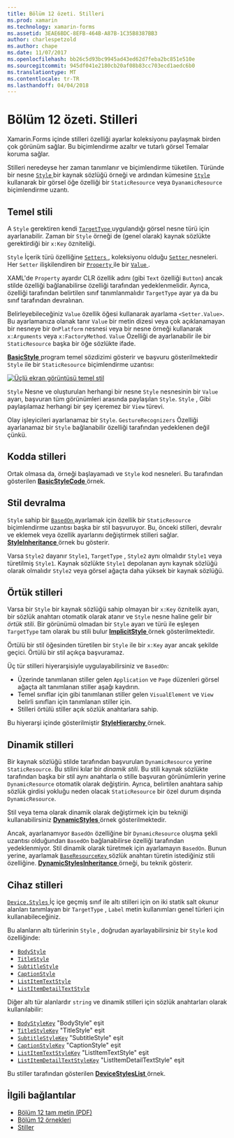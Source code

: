 ```yaml
---
title: Bölüm 12 özeti. Stilleri
ms.prod: xamarin
ms.technology: xamarin-forms
ms.assetid: 3EAE6BDC-8EFB-464B-A87B-1C35B8387BB3
author: charlespetzold
ms.author: chape
ms.date: 11/07/2017
ms.openlocfilehash: bb26c5d93bc9945ad43ed62d7feba2bc851e510e
ms.sourcegitcommit: 945df041e2180cb20af08b83cc703ecd1aedc6b0
ms.translationtype: MT
ms.contentlocale: tr-TR
ms.lasthandoff: 04/04/2018
---
```

# <a name="summary-of-chapter-12-styles"></a>Bölüm 12 özeti. Stilleri

Xamarin.Forms içinde stilleri özelliği ayarlar koleksiyonu paylaşmak birden çok görünüm sağlar. Bu biçimlendirme azaltır ve tutarlı görsel Temalar koruma sağlar.

Stilleri neredeyse her zaman tanımlanır ve biçimlendirme tüketilen. Türünde bir nesne [ `Style` ](https://developer.xamarin.com/api/type/Xamarin.Forms.Style/) bir kaynak sözlüğü örneği ve ardından kümesine [ `Style` ](https://developer.xamarin.com/api/property/Xamarin.Forms.VisualElement.Style/) kullanarak bir görsel öğe özelliği bir `StaticResource` veya `DyanamicResource` biçimlendirme uzantı.

## <a name="the-basic-style"></a>Temel stili

A `Style` gerektiren kendi [ `TargetType` ](https://developer.xamarin.com/api/property/Xamarin.Forms.Style.TargetType/) uygulandığı görsel nesne türü için ayarlanabilir. Zaman bir `Style` örneği de (genel olarak) kaynak sözlükte gerektirdiği bir `x:Key` özniteliği.

`Style` İçerik türü özelliğine [ `Setters` ](https://developer.xamarin.com/api/property/Xamarin.Forms.Style.Setters/), koleksiyonu olduğu [ `Setter` ](https://developer.xamarin.com/api/type/Xamarin.Forms.Setter/) nesneleri. Her `Setter` ilişkilendiren bir [ `Property` ](https://developer.xamarin.com/api/property/Xamarin.Forms.Setter.Property/) ile bir [ `Value` ](https://developer.xamarin.com/api/property/Xamarin.Forms.Setter.Value/).

XAML'de `Property` ayardır CLR özellik adını (gibi `Text` özelliği `Button`) ancak stilde özelliği bağlanabilirse özelliği tarafından yedeklenmelidir. Ayrıca, özelliği tarafından belirtilen sınıf tanımlanmalıdır `TargetType` ayar ya da bu sınıf tarafından devralınan.

Belirleyebileceğiniz `Value` özellik öğesi kullanarak ayarlama `<Setter.Value>`. Bu ayarlamanıza olanak tanır `Value` bir metin dizesi veya çok açıklanamayan bir nesneye bir `OnPlatform` nesnesi veya bir nesne örneği kullanarak `x:Arguments` veya `x:FactoryMethod`. `Value` Özelliği de ayarlanabilir ile bir `StaticResource` başka bir öğe sözlükte ifade.

[ **BasicStyle** ](https://github.com/xamarin/xamarin-forms-book-samples/tree/master/Chapter12/BasicStyle) program temel sözdizimi gösterir ve başvuru gösterilmektedir `Style` ile bir `StaticResource` biçimlendirme uzantısı:

[![Üçlü ekran görüntüsü temel stil](images/ch12fg01-small.png "temel stilleri")](images/ch12fg01-large.png#lightbox "temel stilleri")

`Style` Nesne ve oluşturulan herhangi bir nesne `Style` nesnesinin bir `Value` ayarı, başvuran tüm görünümleri arasında paylaşılan `Style`. `Style` , Gibi paylaşılamaz herhangi bir şey içeremez bir `View` türevi.

Olay işleyicileri ayarlanamaz bir `Style`. `GestureRecognizers` Özelliği ayarlanamaz bir `Style` bağlanabilir özelliği tarafından yedeklenen değil çünkü.

## <a name="styles-in-code"></a>Kodda stilleri

Ortak olmasa da, örneği başlayamadı ve `Style` kod nesneleri. Bu tarafından gösterilen [ **BasicStyleCode** ](https://github.com/xamarin/xamarin-forms-book-samples/tree/master/Chapter12/BasicStyleCode) örnek.

## <a name="style-inheritance"></a>Stil devralma

`Style` sahip bir [ `BasedOn` ](https://developer.xamarin.com/api/property/Xamarin.Forms.Style.BasedOn/) ayarlamak için özellik bir `StaticResource` biçimlendirme uzantısı başka bir stil başvuruyor. Bu, önceki stilleri, devralır ve eklemek veya özellik ayarlarını değiştirmek stilleri sağlar. [ **StyleInheritance** ](https://github.com/xamarin/xamarin-forms-book-samples/tree/master/Chapter12/StyleInheritance) örnek bu gösterir.

Varsa `Style2` dayanır `Style1`, `TargetType` , `Style2` aynı olmalıdır `Style1` veya türetilmiş `Style1`. Kaynak sözlükte `Style1` depolanan aynı kaynak sözlüğü olarak olmalıdır `Style2` veya görsel ağaçta daha yüksek bir kaynak sözlüğü.

## <a name="implicit-styles"></a>Örtük stilleri

Varsa bir `Style` bir kaynak sözlüğü sahip olmayan bir `x:Key` öznitelik ayarı, bir sözlük anahtarı otomatik olarak atanır ve `Style` nesne haline gelir bir *örtük stili*. Bir görünümü olmadan bir `Style` ayarı ve türü ile eşleşen `TargetType` tam olarak bu stili bulur [ **ImplicitStyle** ](https://github.com/xamarin/xamarin-forms-book-samples/tree/master/Chapter12/ImplicitStyle) örnek gösterilmektedir.

Örtülü bir stil öğesinden türetilen bir `Style` ile bir `x:Key` ayar ancak şekilde geçici. Örtülü bir stil açıkça başvuramaz.

Üç tür stilleri hiyerarşisiyle uygulayabilirsiniz ve `BasedOn`:

- Üzerinde tanımlanan stiller gelen `Application` ve `Page` düzenleri görsel ağaçta alt tanımlanan stiller aşağı kaydırın.
- Temel sınıflar için gibi tanımlanan stiller gelen `VisualElement` ve `View` belirli sınıfları için tanımlanan stiller için.
- Stilleri örtülü stiller açık sözlük anahtarlara sahip.

Bu hiyerarşi içinde gösterilmiştir [ **StyleHierarchy** ](https://github.com/xamarin/xamarin-forms-book-samples/tree/master/Chapter12/StyleHierarchy) örnek.

## <a name="dynamic-styles"></a>Dinamik stilleri

Bir kaynak sözlüğü stilde tarafından başvurulan `DynamicResource` yerine `StaticResource`. Bu stilini kılar bir *dinamik stili*. Bu stili kaynak sözlükte tarafından başka bir stil aynı anahtarla o stille başvuran görünümlerin yerine `DynamicResource` otomatik olarak değiştirin. Ayrıca, belirtilen anahtara sahip sözlük girdisi yokluğu neden olacak `StaticResource` bir özel durum dışında `DynamicResource`.

Stil veya tema olarak dinamik olarak değiştirmek için bu tekniği kullanabilirsiniz [ **DynamicStyles** ](https://github.com/xamarin/xamarin-forms-book-samples/tree/master/Chapter12/DynamicStyles) örnek gösterilmektedir.

Ancak, ayarlanamıyor `BasedOn` özelliğine bir `DynamicResource` oluşma şekli uzantısı olduğundan `BasedOn` bağlanabilirse özelliği tarafından yedeklenmiyor. Stil dinamik olarak türetmek için ayarlamayın `BasedOn`. Bunun yerine, ayarlamak [ `BaseResourceKey` ](https://developer.xamarin.com/api/property/Xamarin.Forms.Style.BaseResourceKey/) sözlük anahtarı türetin istediğiniz stili özelliğine. [ **DynamicStylesInheritance** ](https://github.com/xamarin/xamarin-forms-book-samples/tree/master/Chapter12/DynaStylesInh) örneği, bu teknik gösterir.

## <a name="device-styles"></a>Cihaz stilleri

[ `Device.Styles` ](https://developer.xamarin.com/api/type/Xamarin.Forms.Device+Styles/) İç içe geçmiş sınıf ile altı stilleri için on iki statik salt okunur alanları tanımlayan bir `TargetType` , `Label` metin kullanımları genel türleri için kullanabileceğiniz.

Bu alanların altı türlerinin `Style` , doğrudan ayarlayabilirsiniz bir `Style` kod özelliğinde:

- [`BodyStyle`](https://developer.xamarin.com/api/field/Xamarin.Forms.Device+Styles.BodyStyle/)
- [`TitleStyle`](https://developer.xamarin.com/api/field/Xamarin.Forms.Device+Styles.TitleStyle/)
- [`SubtitleStyle`](https://developer.xamarin.com/api/field/Xamarin.Forms.Device+Styles.SubtitleStyle/)
- [`CaptionStyle`](https://developer.xamarin.com/api/field/Xamarin.Forms.Device+Styles.CaptionStyle/)
- [`ListItemTextStyle`](https://developer.xamarin.com/api/field/Xamarin.Forms.Device+Styles.ListItemTextStyle/)
- [`ListItemDetailTextStyle`](https://developer.xamarin.com/api/field/Xamarin.Forms.Device+Styles.ListItemDetailTextStyle/)

Diğer altı tür alanlardır `string` ve dinamik stilleri için sözlük anahtarları olarak kullanılabilir:

- [`BodyStyleKey`](https://developer.xamarin.com/api/field/Xamarin.Forms.Device+Styles.BodyStyleKey/) "BodyStyle" eşit
- [`TitleStyleKey`](https://developer.xamarin.com/api/field/Xamarin.Forms.Device+Styles.TitleStyleKey/) "TitleStyle" eşit
- [`SubtitleStyleKey`](https://developer.xamarin.com/api/field/Xamarin.Forms.Device+Styles.SubtitleStyleKey/) "SubtitleStyle" eşit
- [`CaptionStyleKey`](https://developer.xamarin.com/api/field/Xamarin.Forms.Device+Styles.CaptionStyleKey/) "CaptionStyle" eşit
- [`ListItemTextStyleKey`](https://developer.xamarin.com/api/field/Xamarin.Forms.Device+Styles.ListItemTextStyleKey/) "ListItemTextStyle" eşit
- [`ListItemDetailTextStyleKey`](https://developer.xamarin.com/api/field/Xamarin.Forms.Device+Styles.ListItemDetailTextStyleKey/) "ListItemDetailTextStyle" eşit

Bu stiller tarafından gösterilen [ **DeviceStylesList** ](https://github.com/xamarin/xamarin-forms-book-samples/tree/master/Chapter12/DeviceStylesList) örnek.



## <a name="related-links"></a>İlgili bağlantılar

- [Bölüm 12 tam metin (PDF)](https://download.xamarin.com/developer/xamarin-forms-book/XamarinFormsBook-Ch12-Apr2016.pdf)
- [Bölüm 12 örnekleri](https://github.com/xamarin/xamarin-forms-book-samples/tree/master/Chapter12)
- [Stiller](~/xamarin-forms/user-interface/styles/index.md)
